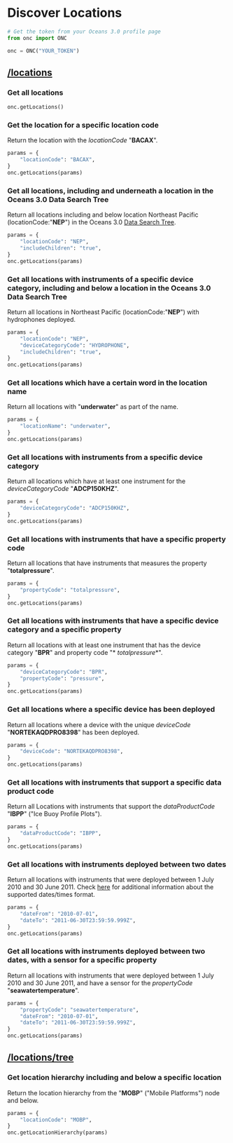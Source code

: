 # Discover Locations

```python
# Get the token from your Oceans 3.0 profile page
from onc import ONC

onc = ONC("YOUR_TOKEN")
```

## [/locations](https://data.oceannetworks.ca/OpenAPI#get-/locations)

### Get all locations

```python
onc.getLocations()
```

### Get the location for a specific location code

Return the location with the _locationCode_ "**BACAX**".

```python
params = {
    "locationCode": "BACAX",
}
onc.getLocations(params)
```

### Get all locations, including and underneath a location in the Oceans 3.0 Data Search Tree

Return all locations including and below location Northeast Pacific (locationCode:"**NEP**") in the Oceans
3.0 [Data Search Tree](https://data.oceannetworks.ca/DataSearch?locationCode=NEP).

```python
params = {
    "locationCode": "NEP",
    "includeChildren": "true",
}
onc.getLocations(params)
```

### Get all locations with instruments of a specific device category, including and below a location in the Oceans 3.0 Data Search Tree

Return all locations in Northeast Pacific (locationCode:"**NEP**") with hydrophones deployed.

```python
params = {
    "locationCode": "NEP",
    "deviceCategoryCode": "HYDROPHONE",
    "includeChildren": "true",
}
onc.getLocations(params)
```

### Get all locations which have a certain word in the location name

Return all locations with "**underwater**" as part of the name.

```python
params = {
    "locationName": "underwater",
}
onc.getLocations(params)
```

### Get all locations with instruments from a specific device category

Return all locations which have at least one instrument for the _deviceCategoryCode_ "**ADCP150KHZ**".

```python
params = {
    "deviceCategoryCode": "ADCP150KHZ",
}
onc.getLocations(params)
```

### Get all locations with instruments that have a specific property code

Return all locations that have instruments that measures the property "**totalpressure**".

```python
params = {
    "propertyCode": "totalpressure",
}
onc.getLocations(params)
```

### Get all locations with instruments that have a specific device category and a specific property

Return all locations with at least one instrument that has the device category "**BPR**" and property code "*
*totalpressure**".

```python
params = {
    "deviceCategoryCode": "BPR",
    "propertyCode": "pressure",
}
onc.getLocations(params)
```

### Get all locations where a specific device has been deployed

Return all locations where a device with the unique _deviceCode_ "**NORTEKAQDPRO8398**" has been deployed.

```python
params = {
    "deviceCode": "NORTEKAQDPRO8398",
}
onc.getLocations(params)
```

### Get all locations with instruments that support a specific data product code

Return all Locations with instruments that support the _dataProductCode_ "**IBPP**" ("Ice Buoy Profile Plots").

```python
params = {
    "dataProductCode": "IBPP",
}
onc.getLocations(params)
```

### Get all locations with instruments deployed between two dates

Return all locations with instruments that were deployed between 1 July 2010 and 30 June 2011.
Check [here](https://wiki.oceannetworks.ca/display/O2A/Glossary+of+Terms#GlossaryofTerms-ISO8601Duration) for additional
information about the supported dates/times format.

```python
params = {
    "dateFrom": "2010-07-01",
    "dateTo": "2011-06-30T23:59:59.999Z",
}
onc.getLocations(params)
```

### Get all locations with instruments deployed between two dates, with a sensor for a specific property

Return all locations with instruments that were deployed between 1 July 2010 and 30 June 2011, and have a sensor for the
_propertyCode_ "**seawatertemperature**".

```python
params = {
    "propertyCode": "seawatertemperature",
    "dateFrom": "2010-07-01",
    "dateTo": "2011-06-30T23:59:59.999Z",
}
onc.getLocations(params)
```

## [/locations/tree](https://data.oceannetworks.ca/OpenAPI#get-/locations/tree)

### Get location hierarchy including and below a specific location

Return the location hierarchy from the "**MOBP**" ("Mobile Platforms") node and below.

```python
params = {
    "locationCode": "MOBP",
}
onc.getLocationHierarchy(params)
```
